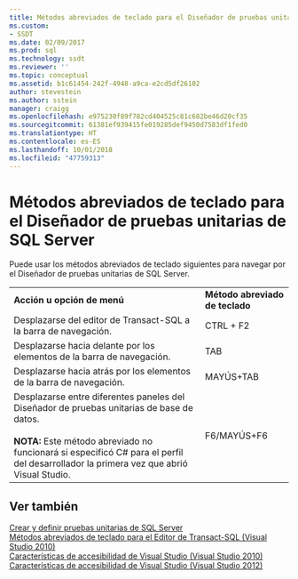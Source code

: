 ```yaml
---
title: Métodos abreviados de teclado para el Diseñador de pruebas unitarias de SQL Server | Microsoft Docs
ms.custom:
- SSDT
ms.date: 02/09/2017
ms.prod: sql
ms.technology: ssdt
ms.reviewer: ''
ms.topic: conceptual
ms.assetid: b1c61454-242f-4948-a9ca-e2cd5df26102
author: stevestein
ms.author: sstein
manager: craigg
ms.openlocfilehash: e975230f89f782cd404525c81c682be46d20cf35
ms.sourcegitcommit: 61381ef939415fe019285def9450d7583df1fed0
ms.translationtype: HT
ms.contentlocale: es-ES
ms.lasthandoff: 10/01/2018
ms.locfileid: "47759313"
---
```

# <a name="keyboard-shortcuts-for-sql-server-unit-test-designer"></a>Métodos abreviados de teclado para el Diseñador de pruebas unitarias de SQL Server
Puede usar los métodos abreviados de teclado siguientes para navegar por el Diseñador de pruebas unitarias de SQL Server.  
  
|||  
|-|-|  
|**Acción u opción de menú**|**Método abreviado de teclado**|  
|Desplazarse del editor de Transact\-SQL a la barra de navegación.|CTRL + F2|  
|Desplazarse hacia delante por los elementos de la barra de navegación.|TAB|  
|Desplazarse hacia atrás por los elementos de la barra de navegación.|MAYÚS+TAB|  
|Desplazarse entre diferentes paneles del Diseñador de pruebas unitarias de base de datos.<br /><br />**NOTA:** Este método abreviado no funcionará si especificó C# para el perfil del desarrollador la primera vez que abrió Visual Studio.|F6/MAYÚS+F6|  
  
## <a name="see-also"></a>Ver también  
[Crear y definir pruebas unitarias de SQL Server](../ssdt/creating-and-defining-sql-server-unit-tests.md)  
[Métodos abreviados de teclado para el Editor de Transact-SQL (Visual Studio 2010)](http://go.microsoft.com/fwlink/?LinkId=160735)  
[Características de accesibilidad de Visual Studio (Visual Studio 2010)](http://msdn.microsoft.com/library/y4b5z3y3(VS.90).aspx)  
[Características de accesibilidad de Visual Studio (Visual Studio 2012)](http://msdn.microsoft.com/library/y4b5z3y3.aspx)  
  
